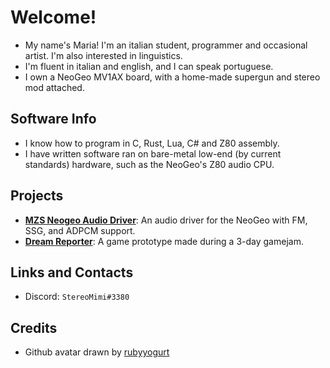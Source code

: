 # Welcome!

- My name's Maria! I'm an italian student, programmer and occasional artist. I'm also interested in linguistics.
- I'm fluent in italian and english, and I can speak portuguese.
- I own a NeoGeo MV1AX board, with a home-made supergun and stereo mod attached.

## Software Info
- I know how to program in C, Rust, Lua, C# and Z80 assembly.
- I have written software ran on bare-metal low-end (by current standards) hardware, such as the NeoGeo's Z80 audio CPU.

## Projects
- **[MZS Neogeo Audio Driver](https://github.com/stereomimi/Mezz-Estate-NeoGeo-Audio-Driver)**: An audio driver for the NeoGeo with FM, SSG, and ADPCM support.
- **[Dream Reporter](https://stereomimi.itch.io/dream-reporter)**: A game prototype made during a 3-day gamejam.

## Links and Contacts
- Discord: `StereoMimi#3380`

## Credits
- Github avatar drawn by [rubyyogurt](https://rubyyogurt.carrd.co/)
